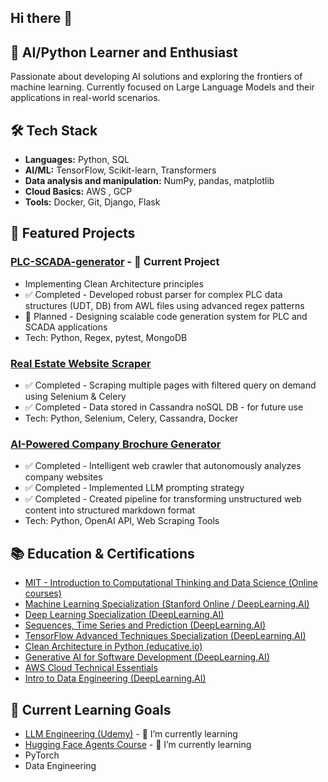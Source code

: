 ## Hi there 👋

<!--


**doubleman89/doubleman89** is a ✨ _special_ ✨ repository because its `README.md` (this file) appears on your GitHub profile.

Here are some ideas to get you started:

- 🔭 I’m currently working on ...
- 🌱 I’m currently learning ...


- 👯 I’m looking to collaborate on ...
- 🤔 I’m looking for help with ...
- 💬 Ask me about ...
- 📫 How to reach me: ...
- 😄 Pronouns: ...
- ⚡ Fun fact: ...


## 📊 GitHub Stats
![GitHub stats](https://github-readme-stats.vercel.app/api?username=yourusername&show_icons=true&theme=radical)

## 🤝 Let's Connect
- LinkedIn: [...](your-linkedin)
- Twitter: [@...](your-twitter)
- Blog: [...](your-blog)
-->

## 🤖 AI/Python Learner and Enthusiast

Passionate about developing AI solutions and exploring the frontiers of machine learning. Currently focused on Large Language Models and their applications in real-world scenarios.

## 🛠️ Tech Stack
- **Languages:** Python, SQL
- **AI/ML:** TensorFlow, Scikit-learn, Transformers
- **Data analysis and manipulation:**  NumPy, pandas, matplotlib
- **Cloud Basics:** AWS , GCP 
- **Tools:** Docker, Git, Django, Flask 

## 🚀 Featured Projects

### [PLC-SCADA-generator](https://github.com/doubleman89/plc-scada-generator) - 🔭 Current Project
- Implementing Clean Architecture principles
- ✅ Completed - Developed robust parser for complex PLC data structures (UDT, DB) from AWL files using advanced regex patterns
- 📝 Planned - Designing scalable code generation system for PLC and SCADA applications
- Tech: Python, Regex, pytest, MongoDB 

### [Real Estate Website Scraper](https://github.com/doubleman89/real-estate-scraper)
- ✅ Completed - Scraping multiple pages with filtered query on demand using  Selenium & Celery
- ✅ Completed - Data stored in Cassandra noSQL DB - for future use 
- Tech: Python, Selenium, Celery, Cassandra,  Docker

### [AI-Powered Company Brochure Generator](https://github.com/doubleman89/ai-powered-brochure)
- ✅ Completed - Intelligent web crawler that autonomously analyzes company websites
- ✅ Completed - Implemented LLM prompting strategy
- ✅ Completed - Created pipeline for transforming unstructured web content into structured markdown format
- Tech: Python, OpenAI API, Web Scraping Tools

## 📚 Education & Certifications
- [MIT - Introduction to Computational Thinking and Data Science (Online courses)](https://ocw.mit.edu/courses/6-0002-introduction-to-computational-thinking-and-data-science-fall-2016/)
- [Machine Learning Specialization (Stanford Online / DeepLearning.AI)](https://www.coursera.org/specializations/machine-learning-introduction) 
- [Deep Learning Specialization (DeepLearning.AI)](https://www.coursera.org/specializations/deep-learning)
- [Sequences, Time Series and Prediction (DeepLearning.AI)](https://www.coursera.org/learn/tensorflow-sequences-time-series-and-prediction)
- [TensorFlow Advanced Techniques Specialization (DeepLearning.AI)](https://www.coursera.org/specializations/tensorflow-advanced-techniques)
- [Clean Architecture in Python (educative.io)](https://www.educative.io/courses/clean-architecture-python)
- [Generative AI for Software Development (DeepLearning.AI)](https://www.coursera.org/professional-certificates/generative-ai-for-software-development)
- [AWS Cloud Technical Essentials](https://www.coursera.org/learn/aws-cloud-technical-essentials)
- [Intro to Data Engineering (DeepLearning.AI)](https://www.coursera.org/learn/intro-to-data-engineering)
 
## 🎯 Current Learning Goals
- [LLM Engineering (Udemy)](https://www.udemy.com/course/llm-engineering-master-ai-and-large-language-models/)  - 🌱 I’m currently learning
- [Hugging Face Agents Course](https://huggingface.co/learn/agents-course/unit0/introduction#introduction) - 🌱 I’m currently learning
- PyTorch
- Data Engineering 
